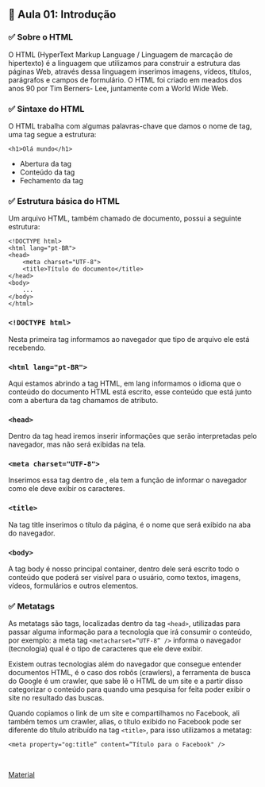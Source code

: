 ## 📝 Aula 01: Introdução

### ✅ Sobre o HTML

O HTML (HyperText Markup Language / Linguagem de marcação de hipertexto) é a linguagem que utilizamos para construir a estrutura das páginas Web, através dessa linguagem inserimos imagens, vídeos, títulos, parágrafos e campos de formulário. O HTML foi criado em meados dos anos 90 por Tim Berners- Lee, juntamente com a World Wide Web.

### ✅ Sintaxe do HTML

O HTML trabalha com algumas palavras-chave que damos o nome de tag, uma tag segue a estrutura:

```
<h1>Olá mundo</h1>
```

- Abertura da tag
- Conteúdo da tag
- Fechamento da tag

### ✅ Estrutura básica do HTML

Um arquivo HTML, também chamado de documento, possui a seguinte estrutura:

```
<!DOCTYPE html>
<html lang="pt-BR">
<head>
    <meta charset="UTF-8">
    <title>Título do documento</title>
</head>
<body>
    ...
</body>
</html>
```

### `<!DOCTYPE html>`

Nesta primeira tag informamos ao navegador que tipo de arquivo ele está recebendo.

### `<html lang="pt-BR">`

Aqui estamos abrindo a tag HTML, em lang informamos o idioma que o conteúdo do documento HTML está escrito, esse conteúdo
que está junto com a abertura da tag chamamos de atributo.

### `<head>`

Dentro da tag head iremos inserir informações que serão interpretadas pelo navegador, mas não será exibidas na tela.

### `<meta charset="UTF-8">`

Inserimos essa tag dentro de <head>, ela tem a função de informar o navegador como ele deve exibir os caracteres.

### `<title>`

Na tag title inserimos o título da página, é o nome que será exibido na aba do navegador.

### `<body>`

A tag body é nosso principal container, dentro dele será escrito todo o conteúdo que poderá ser visível para o usuário, como textos, imagens, vídeos, formulários e outros elementos.

### ✅ Metatags

As metatags são tags, localizadas dentro da tag `<head>`, utilizadas para passar alguma informação para a tecnologia que irá consumir o conteúdo, por exemplo: a meta tag `<metacharset=“UTF-8” />` informa o navegador (tecnologia) qual é o tipo de caracteres que ele deve exibir.

Existem outras tecnologias além do navegador que consegue entender documentos HTML, é o caso dos robôs (crawlers), a ferramenta de busca do Google é um crawler, que sabe lê o HTML de um site e a partir disso categorizar o conteúdo para quando uma pesquisa for feita poder exibir o site no resultado das buscas.

Quando copiamos o link de um site e compartilhamos no Facebook, ali também temos um crawler, alias, o título exibido no Facebook pode ser diferente do título atribuído na tag `<title>`, para isso utilizamos a metatag:

```
<meta property="og:title“ content=“Título para o Facebook" />
```

<br>

[Material](<./Estruture páginas.pdf>)
